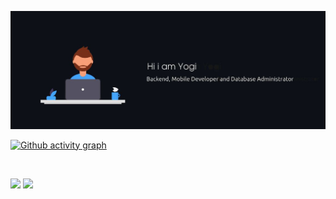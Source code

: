 
<a href="#" rel="yogiektambakboyo">![](https://raw.githubusercontent.com/yogiektambakboyo/yogiaditya_profile/main/banner.jpg)</a>

[![Github activity graph](https://activity-graph.herokuapp.com/graph?username=yogiektambakboyo&theme=react-dark&hide_border=true&color=BDDFFF&line=6E93B5&point=BDDFFF&line=6E93B5&point=BDDFFF)](#)

<br/>
<p align="left">
  <img width="49.5%" src="https://github-readme-stats.vercel.app/api/?username=yogiektambakboyo&theme=prussian&show_icons=true&count_private=true&hide_border=true" />
    <img width="49.5%" src="http://github-readme-streak-stats.herokuapp.com?user=yogiektambakboyo&theme=prussian&hide_border=true" />
</p>
<br>

